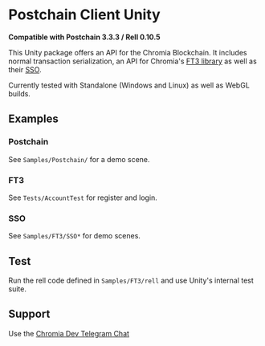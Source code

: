 # Postchain Client Unity

**Compatible with Postchain 3.3.3 / Rell 0.10.5**

This Unity package offers an API for the Chromia Blockchain. It includes normal transaction serialization, an API for Chromia's [FT3 library](https://rell.chromia.com/en/master/advanced-topics/ft3.html) as well as their [SSO](https://rell.chromia.com/en/master/advanced-topics/ft3/ft3-single-sign-on.html).

Currently tested with Standalone (Windows and Linux) as well as WebGL builds.

## Examples

### Postchain
See `Samples/Postchain/` for a demo scene.

### FT3
See `Tests/AccountTest` for register and login.

### SSO
See `Samples/FT3/SSO*` for demo scenes.

## Test

Run the rell code defined in `Samples/FT3/rell` and use Unity's internal test suite.

## Support

Use the [Chromia Dev Telegram Chat](https://t.me/ChromiaDev)